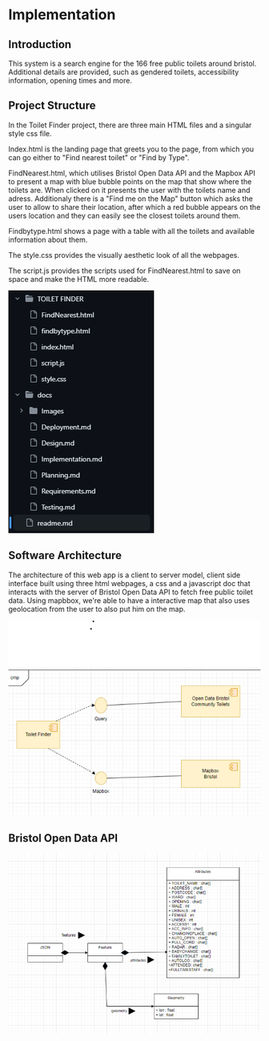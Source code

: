 # Implementation

## Introduction

This system is a search engine for the 166 free public toilets around bristol. Additional details are provided, such as gendered toilets, accessibility information, opening times and more. 

## Project Structure

In the Toilet Finder project, there are three main HTML files and a singular style css file.

Index.html is the landing page that greets you to the page, from which you can go either to "Find nearest toilet" or "Find by Type".

FindNearest.html, which utilises Bristol Open Data API and the Mapbox API to present a map with blue bubble points on the map that show where the toilets are. When clicked on it presents the user with the toilets name and adress.
Additionaly there is a "Find me on the Map" button which asks the user to allow to share their location, after which a red bubble appears on the users location and they can easily see the closest toilets around them.

Findbytype.html shows a page with a table with all the toilets and available information about them.

The style.css provides the visually aesthetic look of all the webpages.

The script.js provides the scripts used for FindNearest.html to save on space and make the HTML more readable.

![Folder Structure](https://github.com/szyma28/szyma28.github.io/blob/3fb93ac08550f9f3e5e084815c756e35e5a9c728/docs/Images/FolderStructure.png)

## Software Architecture

The architecture of this web app is a client to server model, client side interface built using three html webpages, a css and a javascript doc that interacts with the server of Bristol Open Data API to fetch free public toilet data. Using mapbbox, we're able to have a interactive map that also uses geolocation from the user to also put him on the map.

![Insert your component Diagram here](https://github.com/szyma28/szyma28.github.io/blob/4599c22c357fa8bfe3c8db9cdd145c9b37531f95/docs/Images/component%20diagram.png)




## Bristol Open Data API

![UML Class diagrams representing JSON query results](https://github.com/szyma28/szyma28.github.io/blob/c14f8cf7a49933ab19a9db5e1f96a7cbf99f4b4f/docs/Images/UML%20DIAGRAM.png)
